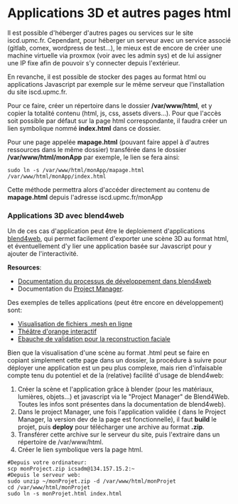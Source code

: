 # Applications 3D et autres pages html
Il est possible d'héberger d'autres pages ou services sur le site iscd.upmc.fr.
Cependant, pour héberger un serveur avec un service associé (gitlab, comex, wordpress de test...), le mieux est de encore de créer une machine virtuelle via proxmox (voir avec les admin sys) et de lui assigner une IP fixe afin de pouvoir s'y connecter depuis l'extérieur.

En revanche, il est possible de stocker des pages au format html ou applications Javascript par exemple sur le même serveur que l'installation du site iscd.upmc.fr.

Pour ce faire, créer un répertoire dans le dossier **/var/www/html**, et y copier la totalité contenu (html, js, css, assets divers...). Pour que l'accès soit possible par défaut sur la page html correspondante, il faudra créer un lien symbolique nommé __index.html__ dans ce dossier.

Pour une page appelée __mapage.html__ (pouvant faire appel à d'autres ressources dans le même dossier) transférée dans le dossier __/var/www/html/monApp__ par exemple, le lien se fera ainsi:
```
sudo ln -s /var/www/html/monApp/mapage.html /var/www/html/monApp/index.html
```
Cette méthode permettra alors d'accéder directement au contenu de __mapage.html__ depuis l'adresse iscd.upmc.fr/monApp

### Applications 3D avec blend4web
Un de ces cas d'application peut être le deploiement d'applications [blend4web](https://www.blend4web.com/en/), qui permet facilement d'exporter une scène 3D au format html, et éventuellement d'y lier une application basée sur Javascript pour y ajouter de l'interactivité.

**Resources**:
* [Documentation du processus de développement dans blend4web](https://www.blend4web.com/doc/en/developers.html)
* Documentation du [Project Manager](https://www.blend4web.com/doc/en/project_manager.html).

Des exemples de telles applications (peut être encore en développement) sont:
* [Visualisation de fichiers .mesh en ligne](http://iscd.upmc.fr/medit)
* [Théâtre d'orange interactif](http://iscd.upmc.fr/orange)
* [Ebauche de validation pour la reconstruction faciale](http://iscd.upmc.fr/facile)

Bien que la visualisation d'une scène au format .html peut se faire en copiant simplement cette page dans un dossier, la procédure à suivre pour déployer une application est un peu plus complexe, mais rien d'infaisable compte tenu du potentiel et de la (relative) facilité d'usage de blend4web:
1. Créer la scène et l'application grâce à blender (pour les matériaux, lumières, objets...) et javascript via le "Project Manager" de Blend4Web. Toutes les infos sont présentes dans la documentation de blend4web).
2. Dans le project Manager, une fois l'application validée ( dans le Project Manager, la version dev de la page est fonctionnelle), il faut **build** le projet, puis **deploy** pour télécharger une archive au format **.zip**.
3. Transférer cette archive sur le serveur du site, puis l'extraire dans un répertoire de /var/www/html.
4. Créer le lien symbolique vers la page html.
```
#Depuis votre ordinateur:
scp monProject.zip icsadm@134.157.15.2:~
#Depuis le serveur web:
sudo unzip ~/monProjet.zip -d /var/www/html/monProjet
cd /var/www/html/monProjet
sudo ln -s monProjet.html index.html
```
